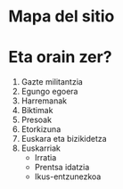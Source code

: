 # Mapa del sitio

# Eta orain zer?

1. Gazte militantzia
2. Egungo egoera
3. Harremanak
4. Biktimak
5. Presoak
6. Etorkizuna
7. Euskara eta bizikidetza
8. Euskarriak
    * Irratia
    * Prentsa idatzia
    * Ikus-entzunezkoa

